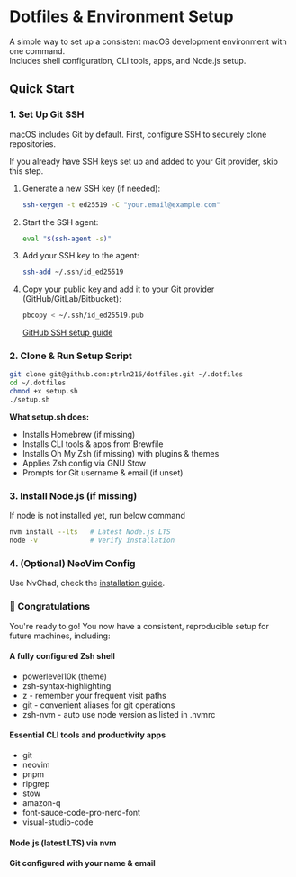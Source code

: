 # Dotfiles & Environment Setup

A simple way to set up a consistent macOS development environment with one command.  
Includes shell configuration, CLI tools, apps, and Node.js setup.

## Quick Start

### 1. Set Up Git SSH

macOS includes Git by default. First, configure SSH to securely clone repositories.

If you already have SSH keys set up and added to your Git provider, skip this step.

1. Generate a new SSH key (if needed):

   ```bash
   ssh-keygen -t ed25519 -C "your.email@example.com"
   ```

2. Start the SSH agent:

   ```bash
   eval "$(ssh-agent -s)"
   ```

3. Add your SSH key to the agent:

   ```bash
   ssh-add ~/.ssh/id_ed25519
   ```

4. Copy your public key and add it to your Git provider (GitHub/GitLab/Bitbucket):

   ```bash
   pbcopy < ~/.ssh/id_ed25519.pub
   ```

   [GitHub SSH setup guide](https://docs.github.com/en/authentication/connecting-to-github-with-ssh)

### 2. Clone & Run Setup Script

```bash
git clone git@github.com:ptrln216/dotfiles.git ~/.dotfiles
cd ~/.dotfiles
chmod +x setup.sh
./setup.sh
```

**What setup.sh does:**

- Installs Homebrew (if missing)
- Installs CLI tools & apps from Brewfile
- Installs Oh My Zsh (if missing) with plugins & themes
- Applies Zsh config via GNU Stow
- Prompts for Git username & email (if unset)

### 3. Install Node.js (if missing)

If node is not installed yet, run below command

```bash
nvm install --lts   # Latest Node.js LTS
node -v             # Verify installation
```

### 4. (Optional) NeoVim Config

Use NvChad, check the [installation guide](https://nvchad.com/docs/quickstart/install).

### 🎉 Congratulations

You're ready to go! You now have a consistent, reproducible setup for future machines, including:

#### A fully configured Zsh shell

- powerlevel10k (theme)
- zsh-syntax-highlighting
- z - remember your frequent visit paths
- git - convenient aliases for git operations
- zsh-nvm - auto use node version as listed in .nvmrc

#### Essential CLI tools and productivity apps

- git
- neovim
- pnpm
- ripgrep
- stow
- amazon-q
- font-sauce-code-pro-nerd-font
- visual-studio-code

#### Node.js (latest LTS) via nvm

#### Git configured with your name & email
